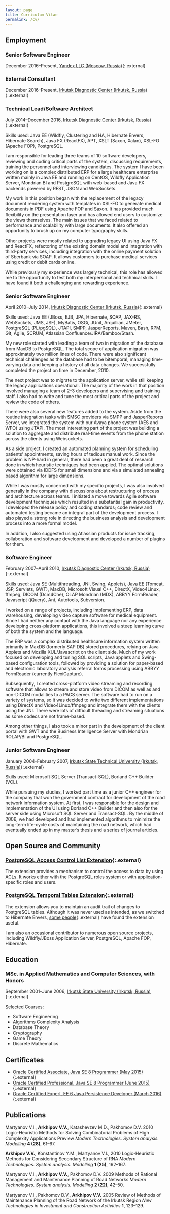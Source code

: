```yaml
---
layout: page
title: Curriculum Vitae
permalink: /cv/
---
```


## Employment

### Senior Software Engineer

December 2016–Present, [Yandex LLC (Moscow, Russia)](http://yandex.com/){:.external}

### External Consultant

December 2016–Present, [Irkutsk Diagnostic Center (Irkutsk, Russia)](http://idc.ru/){:.external}

### Technical Lead/Software Architect

July 2014–December 2016, [Irkutsk Diagnostic Center (Irkutsk, Russia)](http://idc.ru/){:.external}

Skills used: Java EE (Wildfly, Clustering and HA, Hibernate Envers, Hibernate Search), Java FX (ReactFX), APT, XSLT (Saxon, Xalan), XSL-FO (Apache FOP), PostgreSQL.

I am responsible for leading three teams of 10 software developers, reviewing and coding critical parts of the system, discussing requirements, training the personnel and interviewing candidates. The system I have been working on is a complex distributed ERP for a large healthcare enterprise written mainly in Java EE and running on CentOS, Wildfly Application Server, Mondrian BI and PostgreSQL with web-based and Java FX backends powered by REST, JSON and WebSockets.

My work in this position began with the replacement of the legacy document rendering system with templates in XSL-FO to generate medical documents in PDF using Apache FOP and Saxon. It has provided much flexibility on the presentation layer and has allowed end users to customize the views themselves. The main issues that we faced related to performance and scalability with large documents. It also offered an opportunity to brush up on my computer typography skills.

Other projects were mostly related to upgrading legacy UI using Java FX and ReactFX, refactoring of the existing domain model and integration with third-party services, including integration with the online payment solution of Sberbank via SOAP. It allows customers to purchase medical services using credit or debit cards online.

While previously my experience was largely technical, this role has allowed me to the opportunity to test both my interpersonal and technical skills. I have found it both a challenging and rewarding experience.

### Senior Software Engineer

April 2010–July 2014, [Irkutsk Diagnostic Center (Irkutsk, Russia)](http://idc.ru/){:.external}

Skills used: Java EE (JBoss, EJB, JPA, Hibernate, SOAP, JAX-RS, WebSockets, JMS, JSF), MyBatis, OSGi, JUnit, Arquillian, JMeter, PostgreSQL (PL/pgSQL), JTAPI, SMPP, JasperReports, Maven, Bash, RPM, Git, Agile, SCRUM, Atlassian Confluence/JIRA/Bamboo/Stash.

My new role started with leading a team of two in migration of the database from MaxDB to PostgreSQL. The total scope of application migration was approximately two million lines of code. There were also significant technical challenges as the database had to be bitemporal, managing time-varying data and keeping a history of all data changes. We successfully completed the project on time in December, 2010.

The next project was to migrate to the application server, while still keeping the legacy applications operational. The majority of the work in that position involved managing a team of 2–3 developers and supervising and training staff. I also had to write and tune the most critical parts of the project and review the code of others.

There were also several new features added to the system. Aside from the routine integration tasks with SMSC providers via SMPP and JasperReports Server, we integrated the system with our Avaya phone system (AES and WFO) using JTAPI. The most interesting part of the project was building a solution to aggregate and distribute real-time events from the phone station across the clients using Websockets.

As a side project, I created an automated planning system for scheduling patients’ appointments, saving hours of tedious manual work. Since the problem is NP-hard in general, there had been a great deal of research done in which heuristic techniques had been applied. The optimal solutions were obtained via IDDFS for small dimensions and via a simulated annealing based algorithm for large dimensions.

While I was mostly concerned with my specific projects, I was also involved generally in the company with discussions about restructuring of process and architecture across teams. I initiated a move towards Agile software development techniques which resulted in a substantial gain in productivity. I developed the release policy and coding standards; code review and automated testing became an integral part of the development process. I also played a strong role in directing the business analysis and development process into a more formal model.

In addition, I also suggested using Atlassian products for issue tracking, collaboration and software development and developed a number of plugins for them.

### Software Engineer

February 2007–April 2010, [Irkutsk Diagnostic Center (Irkutsk, Russia)](http://idc.ru/){:.external}

Skills used: Java SE (Multithreading, JNI, Swing, Applets), Java EE (Tomcat, JSP, Servlets, GWT), MaxDB, Microsoft Visual C++, DirectX, Video4Linux, ffmpeg, DICOM (Dcm4Che), OLAP Mondrian (MDX), ABBYY FormReader, Javascript (jQuery), Ant, Autotools, Subversion.

I worked on a range of projects, including implementing ERP, data warehousing, developing video capture software for medical equipment. Since I had neither any contact with the Java language nor any experience developing cross-platform applications, this involved a steep learning curve of both the system and the language.

The ERP was a complex distributed healthcare information system written primarily in MaxDB (formerly SAP DB) stored procedures, relying on Java Applets and Mozilla XUL/Javascript on the client side. Much of my work focused on developing and tuning SQL scripts, Java applets and Swing-based configuration tools, followed by providing a solution for paper-based and electronic laboratory analysis referral forms processing using ABBYY FormReader (currently FlexiCapture).

Subsequently, I created cross-platform video streaming and recording software that allows to stream and store video from DICOM as well as and non-DICOM modalities to a PACS server. The software had to run on a variety of systems, so it was decided to write two different implementations using DirectX and Video4Linux/ffmpeg and integrate them with the clients using the JNI. There were lots of difficult threading and streaming situations as some codecs are not frame-based.

Among other things, I also took a minor part in the development of the client portal with GWT and the Business Intelligence Server with Mondrian ROLAP/BI and PostgreSQL.

### Junior Software Engineer

January 2004–February 2007, [Irkutsk State Technical University (Irkutsk, Russia)](http://istu.edu/eng/){:.external}

Skills used: Microsoft SQL Server (Transact-SQL), Borland C++ Builder (VCL).

While pursuing my studies, I worked part time as a junior C++ engineer for the company that won the government contract for development of the road network information system. At first, I was responsible for the design and implementation of the UI using Borland C++ Builder and then also for the server side using Microsoft SQL Server and Transact-SQL. By the middle of 2006, we had developed and had implemented algorithms to minimize the long-term life-cycle costs of maintaining the road network, which had eventually ended up in my master’s thesis and a series of journal articles.

## Open Source and Community

### [PostgreSQL Access Control List Extension](https://github.com/arkhipov/acl/){:.external}

The extension provides a mechanism to control the access to data by using ACLs. It works either with the PostgreSQL roles system or with application-specific roles and users.

### [PostgreSQL Temporal Tables Extension](https://github.com/arkhipov/temporal_tables/){:.external}

The extension allows you to maintain an audit trail of changes to PostgreSQL tables. Although it was never used as intended, as we switched to Hibernate Envers, [some people](http://clarkdave.net/2015/02/historical-records-with-postgresql-and-temporal-tables-and-sql-2011/){:.external} have found the extension useful.

I am also an occasional contributor to numerous open source projects, including Wildfly/JBoss Application Server, PostgreSQL, Apache FOP, Hibernate.

## Education

### MSc. in Applied Mathematics and Computer Sciences, with Honors
September 2001–June 2006, [Irkutsk State University (Irkutsk, Russia)](http://isu.ru/en/){:.external}

Selected Courses:

* Software Engineering
* Algorithms Complexity Analysis
* Database Theory
* Cryptography
* Game Theory
* Discrete Mathematics

## Certificates

* [Oracle Certified Associate, Java SE 8 Programmer (May 2015)](https://www.youracclaim.com/badges/ae0a7356-1c6a-4226-9269-55cee0ca9bf9/public_url/){:.external}
* [Oracle Certified Professional, Java SE 8 Programmer (June 2015)](https://www.youracclaim.com/badges/3da1a4cf-c1d2-4744-a213-95d83207923e/public_url/){:.external}
* [Oracle Certified Expert, EE 6 Java Persistence Developer (March 2016)](https://www.youracclaim.com/badges/9093f4d9-9c17-4413-a121-aa0de34115a7/public_url/){:.external}

## Publications

Martyanov V.I., **Arkhipov V.V.**, Katashevzev M.D., Pakhomov D.V. 2010 Logic-Heuristic Methods for Solving Combinatorial Problems of High Complexity Applications Preview *Modern Technologies. System analysis. Modelling* **4 (28)**, 61–67.

**Arkhipov V.V.**, Konstantinov Y.M., Martyanov V.I., 2010 Logic-Heuristic Methods for Considering Secondary Structure of RNA *Modern Technologies. System analysis. Modelling* **1 (25)**, 162–167.

Martyanov V.I., **Arkhipov V.V.**, Pakhomov D.V. 2009 Methods of Rational Management and Maintenance Planning of Road Networks *Modern Technologies. System analysis. Modelling* **2 (22)**, 42–50.

Martyanov V.I., Pakhomov D.V., **Arkhipov V.V.** 2005 Review of Methods of Maintenance Planning of the Road Network of the Irkutsk Region *New Technologies in Investment and Construction Activities* **1**, 123–129.
